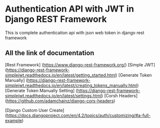 # Authentication API with JWT in Django REST Framework
 This is complete authentication api with json web token in django rest framework

## All the link of documentation

[Rest Framework] (https://www.django-rest-framework.org/)
[Simple JWT] (https://django-rest-framework-simplejwt.readthedocs.io/en/latest/getting_started.html)
[Generate Token Manually] (https://django-rest-framework-simplejwt.readthedocs.io/en/latest/creating_tokens_manually.html)
[Generate Token Manually Setting] (https://django-rest-framework-simplejwt.readthedocs.io/en/latest/settings.html)
[Corsh Headers] (https://github.com/adamchainz/django-cors-headers)

[Django Custom User Create] (https://docs.djangoproject.com/en/4.2/topics/auth/customizing/#a-full-example)